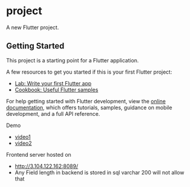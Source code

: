 # project

A new Flutter project.

## Getting Started

This project is a starting point for a Flutter application.

A few resources to get you started if this is your first Flutter project:

- [Lab: Write your first Flutter app](https://docs.flutter.dev/get-started/codelab)
- [Cookbook: Useful Flutter samples](https://docs.flutter.dev/cookbook)

For help getting started with Flutter development, view the
[online documentation](https://docs.flutter.dev/), which offers tutorials,
samples, guidance on mobile development, and a full API reference.

Demo
- [video1](https://drive.google.com/file/d/1jT08xjd2ksKMGm9-tFHzDXIxb04fKbe2/view?usp=drive_link)
- [video2](https://drive.google.com/file/d/1j2nq7bJ8yc7rJKaZDFzdNT2iduM_yGd2/view?usp=drive_link)

Frontend server hosted on
- http://3.104.122.162:8089/
- Any Field length in backend is stored in sql varchar 200 will not allow that